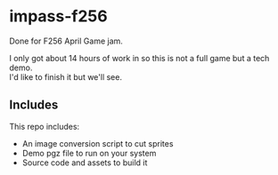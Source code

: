 # impass-f256

Done for F256 April Game jam.

I only got about 14 hours of work in so this is not a full game but a tech demo.  
I'd like to finish it but we'll see. 


## Includes
This repo includes:
- An image conversion script to cut sprites
- Demo pgz file to run on your system
- Source code and assets to build it

